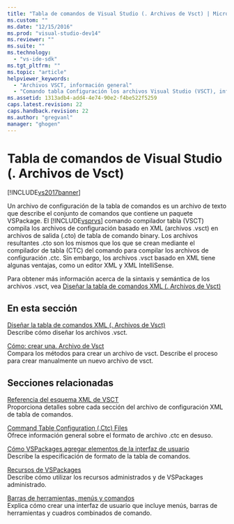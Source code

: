 ```yaml
---
title: "Tabla de comandos de Visual Studio (. Archivos de Vsct) | Microsoft Docs"
ms.custom: ""
ms.date: "12/15/2016"
ms.prod: "visual-studio-dev14"
ms.reviewer: ""
ms.suite: ""
ms.technology: 
  - "vs-ide-sdk"
ms.tgt_pltfrm: ""
ms.topic: "article"
helpviewer_keywords: 
  - "Archivos VSCT, información general"
  - "Comando tabla Configuración los archivos Visual Studio (VSCT), información general"
ms.assetid: 1313adb4-add4-4e74-90e2-f4be522f5259
caps.latest.revision: 22
caps.handback.revision: 22
ms.author: "gregvanl"
manager: "ghogen"
---
```

# Tabla de comandos de Visual Studio (. Archivos de Vsct)
[!INCLUDE[vs2017banner](../../code-quality/includes/vs2017banner.md)]

Un archivo de configuración de la tabla de comandos es un archivo de texto que describe el conjunto de comandos que contiene un paquete VSPackage. El [!INCLUDE[vsprvs](../../code-quality/includes/vsprvs_md.md)] comando compilador tabla \(VSCT\) compila los archivos de configuración basado en XML \(archivos .vsct\) en archivos de salida \(.cto\) de tabla de comando binary. Los archivos resultantes .cto son los mismos que los que se crean mediante el compilador de tabla \(CTC\) del comando para compilar los archivos de configuración .ctc. Sin embargo, los archivos .vsct basado en XML tiene algunas ventajas, como un editor XML y XML IntelliSense.  
  
 Para obtener más información acerca de la sintaxis y semántica de los archivos .vsct, vea [Diseñar la tabla de comandos XML \(. Archivos de Vsct\)](../../extensibility/internals/designing-xml-command-table-dot-vsct-files.md)  
  
## En esta sección  
 [Diseñar la tabla de comandos XML \(. Archivos de Vsct\)](../../extensibility/internals/designing-xml-command-table-dot-vsct-files.md)  
 Describe cómo diseñar los archivos .vsct.  
  
 [Cómo: crear una. Archivo de Vsct](../../extensibility/internals/how-to-create-a-dot-vsct-file.md)  
 Compara los métodos para crear un archivo de vsct. Describe el proceso para crear manualmente un nuevo archivo de vsct.  
  
## Secciones relacionadas  
 [Referencia del esquema XML de VSCT](../../extensibility/vsct-xml-schema-reference.md)  
 Proporciona detalles sobre cada sección del archivo de configuración XML de tabla de comandos.  
  
 [Command Table Configuration \(.Ctc\) Files](http://msdn.microsoft.com/es-es/3413dda1-f372-4669-bcf0-c64d3463842c)  
 Ofrece información general sobre el formato de archivo .ctc en desuso.  
  
 [Cómo VSPackages agregar elementos de la interfaz de usuario](../../extensibility/internals/how-vspackages-add-user-interface-elements.md)  
 Describe la especificación de formato de la tabla de comandos.  
  
 [Recursos de VSPackages](../../extensibility/internals/resources-in-vspackages.md)  
 Describe cómo utilizar los recursos administrados y de VSPackages administrado.  
  
 [Barras de herramientas, menús y comandos](../../extensibility/internals/commands-menus-and-toolbars.md)  
 Explica cómo crear una interfaz de usuario que incluye menús, barras de herramientas y cuadros combinados de comando.